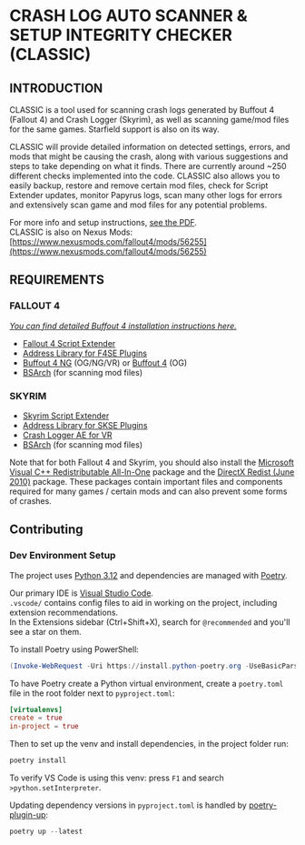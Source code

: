 # CRASH LOG AUTO SCANNER & <br> SETUP INTEGRITY CHECKER (CLASSIC)

## INTRODUCTION

CLASSIC is a tool used for scanning crash logs generated by Buffout 4 (Fallout 4) and Crash Logger (Skyrim), as well as scanning game/mod files for the same games. Starfield support is also on its way.

CLASSIC will provide detailed information on detected settings, errors, and mods that might be causing the crash, along with various suggestions and steps to take depending on what it finds. There are currently around ~250 different checks implemented into the code. CLASSIC also allows you to easily backup, restore and remove certain mod files, check for Script Extender updates, monitor Papyrus logs, scan many other logs for errors and extensively scan game and mod files for any potential problems.

For more info and setup instructions, [see the PDF](CLASSIC%20-%20Readme.pdf).  
CLASSIC is also on Nexus Mods: [https://www.nexusmods.com/fallout4/mods/56255](https://www.nexusmods.com/fallout4/mods/56255)

## REQUIREMENTS

### FALLOUT 4

[*You can find detailed Buffout 4 installation instructions here.*](https://www.nexusmods.com/fallout4/articles/3115)

- [Fallout 4 Script Extender](https://www.nexusmods.com/fallout4/mods/42147?tab=files)
- [Address Library for F4SE Plugins](https://www.nexusmods.com/fallout4/mods/47327?tab=files)
- [Buffout 4 NG](https://www.nexusmods.com/fallout4/mods/64880?tab=files) (OG/NG/VR) or [Buffout 4](https://www.nexusmods.com/fallout4/mods/47359) (OG)
- [BSArch](https://www.nexusmods.com/newvegas/mods/64745?tab=files) (for scanning mod files)

### SKYRIM

- [Skyrim Script Extender](https://www.nexusmods.com/skyrimspecialedition/mods/30379?tab=files)
- [Address Library for SKSE Plugins](https://www.nexusmods.com/skyrimspecialedition/mods/32444?tab=files)
- [Crash Logger AE for VR](https://www.nexusmods.com/skyrimspecialedition/mods/59818?tab=files)
- [BSArch](https://www.nexusmods.com/newvegas/mods/64745?tab=files) (for scanning mod files)

Note that for both Fallout 4 and Skyrim, you should also install the [Microsoft Visual C++ Redistributable All-In-One](https://github.com/abbodi1406/vcredist) package and the [DirectX Redist (June 2010)](https://www.microsoft.com/en-us/download/details.aspx?id=8109) package. These packages contain important files
and components required for many games / certain mods and can also prevent some forms of crashes.

## Contributing

### Dev Environment Setup

The project uses [Python 3.12](https://www.python.org/downloads/) and dependencies are managed with [Poetry](https://python-poetry.org/docs/#installing-with-the-official-installer).

Our primary IDE is [Visual Studio Code](https://code.visualstudio.com/).  
`.vscode/` contains config files to aid in working on the project, including extension recommendations.  
In the Extensions sidebar (Ctrl+Shift+X), search for `@recommended` and you'll see a star on them.

To install Poetry using PowerShell:

```powershell
(Invoke-WebRequest -Uri https://install.python-poetry.org -UseBasicParsing).Content | py -
```

To have Poetry create a Python virtual environment, create a `poetry.toml` file in the root folder next to `pyproject.toml`:

```toml
[virtualenvs]
create = true
in-project = true
```

Then to set up the venv and install dependencies, in the project folder run:

```powershell
poetry install
```

To verify VS Code is using this venv: press `F1` and search `>python.setInterpreter`.

Updating dependency versions in `pyproject.toml` is handled by [poetry-plugin-up](https://github.com/MousaZeidBaker/poetry-plugin-up):

```powershell
poetry up --latest
```
